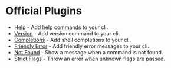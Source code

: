 # Official Plugins

- [Help](../packages/plugin-help) - Add help commands to your cli.
- [Version](../packages/plugin-version) - Add version command to your cli.
- [Completions](../packages/plugin-completions) - Add shell completions to your cli.
- [Friendly Error](../packages/plugin-friendly-error) - Add friendly error messages to your cli.
- [Not Found](../packages/plugin-not-found) - Show a message when a command is not found.
- [Strict Flags](../packages/plugin-strict-flags) - Throw an error when unknown flags are passed.